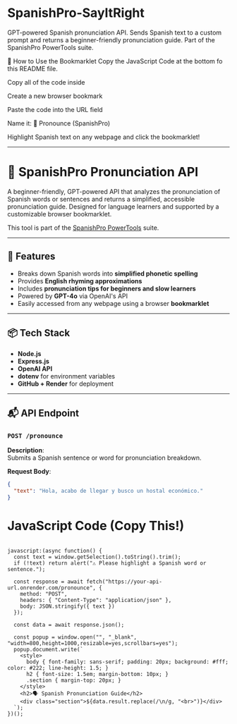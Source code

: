 # SpanishPro-SayItRight
GPT-powered Spanish pronunciation API. Sends Spanish text to a custom prompt and returns a beginner-friendly pronunciation guide. Part of the SpanishPro PowerTools suite.

🔖 How to Use the Bookmarklet
Copy the JavaScript Code at the bottom fo this README file.

Copy all of the code inside

Create a new browser bookmark

Paste the code into the URL field

Name it: 📣 Pronounce (SpanishPro)

Highlight Spanish text on any webpage and click the bookmarklet!



---



# 📣 SpanishPro Pronunciation API

A beginner-friendly, GPT-powered API that analyzes the pronunciation of Spanish words or sentences and returns a simplified, accessible pronunciation guide. Designed for language learners and supported by a customizable browser bookmarklet.

This tool is part of the [SpanishPro PowerTools](https://github.com/your-org/spanishpro-powertools) suite.

---

## 🚀 Features

- Breaks down Spanish words into **simplified phonetic spelling**
- Provides **English rhyming approximations**
- Includes **pronunciation tips for beginners and slow learners**
- Powered by **GPT-4o** via OpenAI's API
- Easily accessed from any webpage using a browser **bookmarklet**

---

## 📦 Tech Stack

- **Node.js**
- **Express.js**
- **OpenAI API**
- **dotenv** for environment variables
- **GitHub + Render** for deployment

---

## 📬 API Endpoint

### `POST /pronounce`

**Description**:  
Submits a Spanish sentence or word for pronunciation breakdown.

**Request Body**:
```json
{
  "text": "Hola, acabo de llegar y busco un hostal económico."
}

```

# JavaScript Code (Copy This!)

```

javascript:(async function() {
  const text = window.getSelection().toString().trim();
  if (!text) return alert("⚠️ Please highlight a Spanish word or sentence.");

  const response = await fetch("https://your-api-url.onrender.com/pronounce", {
    method: "POST",
    headers: { "Content-Type": "application/json" },
    body: JSON.stringify({ text })
  });

  const data = await response.json();

  const popup = window.open("", "_blank", "width=800,height=1000,resizable=yes,scrollbars=yes");
  popup.document.write(`
    <style>
      body { font-family: sans-serif; padding: 20px; background: #fff; color: #222; line-height: 1.5; }
      h2 { font-size: 1.5em; margin-bottom: 10px; }
      .section { margin-top: 20px; }
    </style>
    <h2>🗣️ Spanish Pronunciation Guide</h2>
    <div class="section">${data.result.replace(/\n/g, "<br>")}</div>
  `);
})();
